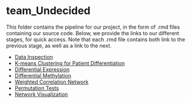 # team_Undecided

This folder contains the pipeline for our project, in the form of .rmd files containing our source code.  Below, we provide the links to our different stages, for quick access.  Note that each .rmd file contains both link to the previous stage, as well as a link to the next.

* [Data Inspection]()
* [K-means Clustering for Patient Differentiation]()
* [Differential Expression]()
* [Differential Methylation]()
* [Weighted Correlation Network]()
* [Permutation Tests]()
* [Network Visualization]()
